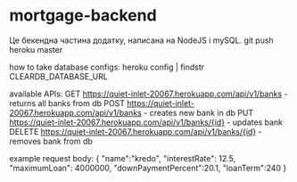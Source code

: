 # mortgage-backend
Це бекендна частина додатку, написана на NodeJS i mySQL.
git push heroku master

how to take database configs:
heroku config | findstr CLEARDB_DATABASE_URL

available APIs:
GET https://quiet-inlet-20067.herokuapp.com/api/v1/banks - returns all banks from db
POST https://quiet-inlet-20067.herokuapp.com/api/v1/banks - creates new bank in db
PUT https://quiet-inlet-20067.herokuapp.com/api/v1/banks/{id} - updates bank
DELETE https://quiet-inlet-20067.herokuapp.com/api/v1/banks/{id} - removes bank from db

example request body:
{
    "name":"kredo",
    "interestRate": 12.5,
    "maximumLoan": 4000000,
    "downPaymentPercent":20.1,
    "loanTerm":240
}
